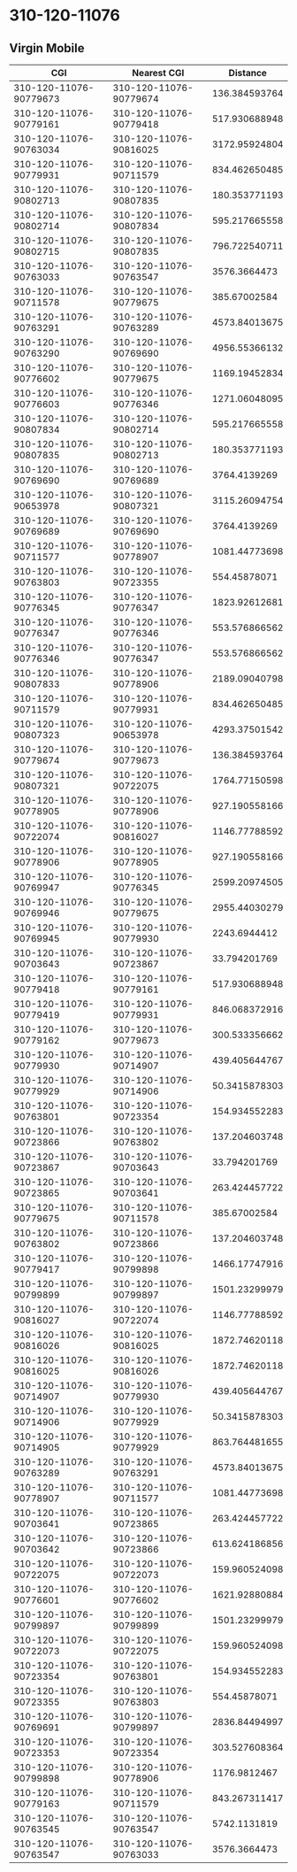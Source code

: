 # 310-120-11076
## Virgin Mobile


| CGI | Nearest CGI | Distance |
|-----|-------------|----------|
| 310-120-11076-90779673 | 310-120-11076-90779674 | 136.384593764 |
| 310-120-11076-90779161 | 310-120-11076-90779418 | 517.930688948 |
| 310-120-11076-90763034 | 310-120-11076-90816025 | 3172.95924804 |
| 310-120-11076-90779931 | 310-120-11076-90711579 | 834.462650485 |
| 310-120-11076-90802713 | 310-120-11076-90807835 | 180.353771193 |
| 310-120-11076-90802714 | 310-120-11076-90807834 | 595.217665558 |
| 310-120-11076-90802715 | 310-120-11076-90807835 | 796.722540711 |
| 310-120-11076-90763033 | 310-120-11076-90763547 | 3576.3664473 |
| 310-120-11076-90711578 | 310-120-11076-90779675 | 385.67002584 |
| 310-120-11076-90763291 | 310-120-11076-90763289 | 4573.84013675 |
| 310-120-11076-90763290 | 310-120-11076-90769690 | 4956.55366132 |
| 310-120-11076-90776602 | 310-120-11076-90779675 | 1169.19452834 |
| 310-120-11076-90776603 | 310-120-11076-90776346 | 1271.06048095 |
| 310-120-11076-90807834 | 310-120-11076-90802714 | 595.217665558 |
| 310-120-11076-90807835 | 310-120-11076-90802713 | 180.353771193 |
| 310-120-11076-90769690 | 310-120-11076-90769689 | 3764.4139269 |
| 310-120-11076-90653978 | 310-120-11076-90807321 | 3115.26094754 |
| 310-120-11076-90769689 | 310-120-11076-90769690 | 3764.4139269 |
| 310-120-11076-90711577 | 310-120-11076-90778907 | 1081.44773698 |
| 310-120-11076-90763803 | 310-120-11076-90723355 | 554.45878071 |
| 310-120-11076-90776345 | 310-120-11076-90776347 | 1823.92612681 |
| 310-120-11076-90776347 | 310-120-11076-90776346 | 553.576866562 |
| 310-120-11076-90776346 | 310-120-11076-90776347 | 553.576866562 |
| 310-120-11076-90807833 | 310-120-11076-90778906 | 2189.09040798 |
| 310-120-11076-90711579 | 310-120-11076-90779931 | 834.462650485 |
| 310-120-11076-90807323 | 310-120-11076-90653978 | 4293.37501542 |
| 310-120-11076-90779674 | 310-120-11076-90779673 | 136.384593764 |
| 310-120-11076-90807321 | 310-120-11076-90722075 | 1764.77150598 |
| 310-120-11076-90778905 | 310-120-11076-90778906 | 927.190558166 |
| 310-120-11076-90722074 | 310-120-11076-90816027 | 1146.77788592 |
| 310-120-11076-90778906 | 310-120-11076-90778905 | 927.190558166 |
| 310-120-11076-90769947 | 310-120-11076-90776345 | 2599.20974505 |
| 310-120-11076-90769946 | 310-120-11076-90779675 | 2955.44030279 |
| 310-120-11076-90769945 | 310-120-11076-90779930 | 2243.6944412 |
| 310-120-11076-90703643 | 310-120-11076-90723867 | 33.794201769 |
| 310-120-11076-90779418 | 310-120-11076-90779161 | 517.930688948 |
| 310-120-11076-90779419 | 310-120-11076-90779931 | 846.068372916 |
| 310-120-11076-90779162 | 310-120-11076-90779673 | 300.533356662 |
| 310-120-11076-90779930 | 310-120-11076-90714907 | 439.405644767 |
| 310-120-11076-90779929 | 310-120-11076-90714906 | 50.3415878303 |
| 310-120-11076-90763801 | 310-120-11076-90723354 | 154.934552283 |
| 310-120-11076-90723866 | 310-120-11076-90763802 | 137.204603748 |
| 310-120-11076-90723867 | 310-120-11076-90703643 | 33.794201769 |
| 310-120-11076-90723865 | 310-120-11076-90703641 | 263.424457722 |
| 310-120-11076-90779675 | 310-120-11076-90711578 | 385.67002584 |
| 310-120-11076-90763802 | 310-120-11076-90723866 | 137.204603748 |
| 310-120-11076-90779417 | 310-120-11076-90799898 | 1466.17747916 |
| 310-120-11076-90799899 | 310-120-11076-90799897 | 1501.23299979 |
| 310-120-11076-90816027 | 310-120-11076-90722074 | 1146.77788592 |
| 310-120-11076-90816026 | 310-120-11076-90816025 | 1872.74620118 |
| 310-120-11076-90816025 | 310-120-11076-90816026 | 1872.74620118 |
| 310-120-11076-90714907 | 310-120-11076-90779930 | 439.405644767 |
| 310-120-11076-90714906 | 310-120-11076-90779929 | 50.3415878303 |
| 310-120-11076-90714905 | 310-120-11076-90779929 | 863.764481655 |
| 310-120-11076-90763289 | 310-120-11076-90763291 | 4573.84013675 |
| 310-120-11076-90778907 | 310-120-11076-90711577 | 1081.44773698 |
| 310-120-11076-90703641 | 310-120-11076-90723865 | 263.424457722 |
| 310-120-11076-90703642 | 310-120-11076-90723866 | 613.624186856 |
| 310-120-11076-90722075 | 310-120-11076-90722073 | 159.960524098 |
| 310-120-11076-90776601 | 310-120-11076-90776602 | 1621.92880884 |
| 310-120-11076-90799897 | 310-120-11076-90799899 | 1501.23299979 |
| 310-120-11076-90722073 | 310-120-11076-90722075 | 159.960524098 |
| 310-120-11076-90723354 | 310-120-11076-90763801 | 154.934552283 |
| 310-120-11076-90723355 | 310-120-11076-90763803 | 554.45878071 |
| 310-120-11076-90769691 | 310-120-11076-90799897 | 2836.84494997 |
| 310-120-11076-90723353 | 310-120-11076-90723354 | 303.527608364 |
| 310-120-11076-90799898 | 310-120-11076-90778906 | 1176.9812467 |
| 310-120-11076-90779163 | 310-120-11076-90711579 | 843.267311417 |
| 310-120-11076-90763545 | 310-120-11076-90763547 | 5742.1131819 |
| 310-120-11076-90763547 | 310-120-11076-90763033 | 3576.3664473 |
